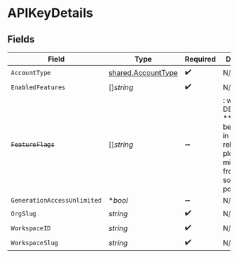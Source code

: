 # APIKeyDetails


## Fields

| Field                                                                                                                   | Type                                                                                                                    | Required                                                                                                                | Description                                                                                                             |
| ----------------------------------------------------------------------------------------------------------------------- | ----------------------------------------------------------------------------------------------------------------------- | ----------------------------------------------------------------------------------------------------------------------- | ----------------------------------------------------------------------------------------------------------------------- |
| `AccountType`                                                                                                           | [shared.AccountType](../../../pkg/models/shared/accounttype.md)                                                         | :heavy_check_mark:                                                                                                      | N/A                                                                                                                     |
| `EnabledFeatures`                                                                                                       | []*string*                                                                                                              | :heavy_check_mark:                                                                                                      | N/A                                                                                                                     |
| ~~`FeatureFlags`~~                                                                                                      | []*string*                                                                                                              | :heavy_minus_sign:                                                                                                      | : warning: ** DEPRECATED **: This will be removed in a future release, please migrate away from it as soon as possible. |
| `GenerationAccessUnlimited`                                                                                             | **bool*                                                                                                                 | :heavy_minus_sign:                                                                                                      | N/A                                                                                                                     |
| `OrgSlug`                                                                                                               | *string*                                                                                                                | :heavy_check_mark:                                                                                                      | N/A                                                                                                                     |
| `WorkspaceID`                                                                                                           | *string*                                                                                                                | :heavy_check_mark:                                                                                                      | N/A                                                                                                                     |
| `WorkspaceSlug`                                                                                                         | *string*                                                                                                                | :heavy_check_mark:                                                                                                      | N/A                                                                                                                     |